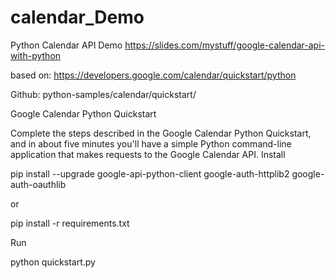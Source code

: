 # calendar_Demo
 Python Calendar API Demo
 https://slides.com/mystuff/google-calendar-api-with-python
 
 based on: https://developers.google.com/calendar/quickstart/python 
 
 Github: python-samples/calendar/quickstart/


Google Calendar Python Quickstart

Complete the steps described in the Google Calendar Python Quickstart, and in about five minutes you'll have a simple Python command-line application that makes requests to the Google Calendar API.
Install

pip install --upgrade google-api-python-client google-auth-httplib2 google-auth-oauthlib

or

pip install -r requirements.txt

Run

python quickstart.py
